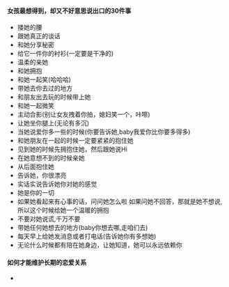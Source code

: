 #### 女孩最想得到，却又不好意思说出口的30件事
- 搂她的腰
- 跟她真正的谈话
- 和她分享秘密
- 给它一件你的衬衫(一定要是干净的)
- 温柔的亲她
- 和她拥抱
- 和她一起笑(哈哈哈)
- 带她去你去过的地方
- 和朋友出去玩的时候带上她
- 和她一起微笑
- 主动合影(别让女友拽着你拍，媳妇笑一个，咔嚓)
- 让她坐你腿上(无论有多沉)
- 当她说爱你多一些的时候(你要告诉她,baby我爱你比你要多得多)
- 和她朋友在一起的时候一定要紧紧的抱住她
- 见到她的时候先拥抱住她，然后跟她说Hi
- 在她意想不到的时候亲她
- 从后面抱住她
- 告诉她，你很漂亮
- 实话实说告诉她你对她的感觉
- 她是你的一切
- 如果她看起来有心事的话，问问她怎么啦
如果问她不回答，那就是她不想说,所以这个时候给她一个温暖的拥抱
- 不要对她说谎,千万不要
- 带她任何她想去的地方(baby你想去哪,走咱们去)
- 每天早上给她发消息或者打电话(告诉她你有多想她)
- 无论什么时候都有陪在她身边，让她知道，她可以永远依赖你

#### 如何才能维护长期的恋爱关系
- 
